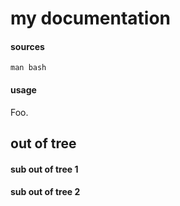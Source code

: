 # my documentation

#### sources

```
man bash
```

#### usage

Foo.

## out of tree

#### sub out of tree 1

#### sub out of tree 2
